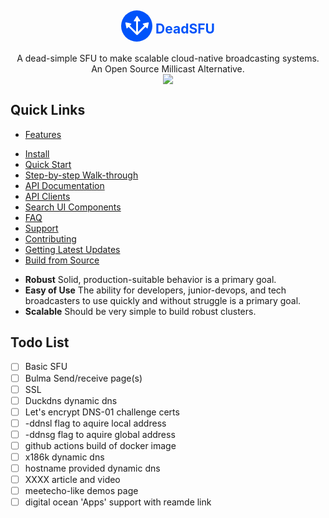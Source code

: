  
<div align="center">


 <h2 class="mt-0">
<svg id="Layer_1" xmlns="http://www.w3.org/2000/svg" xmlns:xlink="http://www.w3.org/1999/xlink" viewBox="0 0 473.654 473.654" style="vertical-align:-13;enable-background:new 0 0 473.654 473.654" width="50" height="50"><circle style="fill:#0053fa" cx="236.827" cy="236.827" r="236.827"></circle><path style="fill:#fff" d="M417.235 184.185c-1.339-1.47-3.272-2.367-5.632-2.169-.632.015-1.253.108-1.851.295-25.504 5.452-51.004 10.905-76.508 16.353-5.299 1.137-6.724 8.156-3.115 11.761 6.754 6.754 13.504 13.504 20.257 20.257-31.708 31.704-63.412 63.408-95.116 95.116.0-53.382.0-106.769.0-160.147 9.648.0 19.292.0 28.937.0 5.149.0 9.061-5.991 6.099-10.561-14.192-21.903-28.383-43.805-42.575-65.704-.12-.224-.266-.43-.411-.639-.011-.019-.022-.037-.037-.056-.011-.015-.022-.026-.034-.045-.157-.217-.314-.423-.497-.621-1.537-1.9-3.586-2.655-5.609-2.55-1.978-.049-3.968.748-5.464 2.61-.116.127-.217.266-.322.404-.064.086-.135.15-.194.239-.082.131-.168.258-.251.389-.034.056-.075.101-.105.157-14.218 21.951-28.436 43.899-42.657 65.85-2.894 4.473.939 10.519 6.021 10.519 9.682.0 19.364.0 29.045.0.0 53.308.0 106.615.0 159.923-31.513-31.513-63.027-63.027-94.536-94.536 6.885-6.885 13.773-13.773 20.661-20.657 3.571-3.571 2.079-10.583-3.134-11.697-25.549-5.46-51.098-10.92-76.646-16.376-.553-.165-1.133-.247-1.72-.266-2.315-.198-4.233.654-5.576 2.064-1.462 1.331-2.36 3.261-2.169 5.613.011.647.108 1.275.299 1.881 5.449 25.496 10.901 51 16.349 76.497 1.133 5.299 8.152 6.724 11.757 3.119 6.78-6.78 13.56-13.56 20.34-20.34 39.415 39.415 78.83 78.83 118.245 118.245 3.328 3.328 7.12 4.405 10.695 4.001 3.354.142 6.855-1.017 9.944-4.11 39.497-39.497 78.995-78.995 118.492-118.496 6.914 6.918 13.833 13.829 20.747 20.747 3.571 3.571 10.583 2.083 11.694-3.134 5.456-25.549 10.912-51.094 16.368-76.643.165-.553.251-1.137.269-1.724C419.494 187.442 418.645 185.524 417.235 184.185z"></path></svg><span style="color:#0053fa">&nbsp;DeadSFU</span></h2>
</div>

<div align="center">
A dead-simple SFU to make scalable cloud-native broadcasting systems.
<br/>
An Open Source Millicast Alternative.
<br/>
<a href="https://join.slack.com/t/deadsfu/shared_invite/zt-sv23oa10-XFFYoJHPty8BtuCmBthH_A" rel="nofollow">
<img src="https://img.shields.io/badge/slack%20community-join-d90368" data-canonical-src="https://img.shields.io/badge/slack%20community-join-d90368" style="max-width:100%;"></a>
</div>

## Quick Links

- [Features](#features)
<!-- - [Benchmarks](#benchmarks)
- [Who's using this](#whos-using-this) -->
- [Install](#install)
- [Quick Start](#quick-start)
- [Step-by-step Walk-through](#step-by-step-walk-through)
- [API Documentation](#api-documentation)
- [API Clients](#api-clients)
- [Search UI Components](#search-ui-components)
- [FAQ](#faq)
- [Support](#support)
- [Contributing](#contributing)
- [Getting Latest Updates](#getting-latest-updates)
- [Build from Source](#build-from-source)

* **Robust** Solid, production-suitable behavior is a primary goal.
* **Easy of Use** The ability for developers, junior-devops, and tech broadcasters to use quickly and without struggle is a primary goal.
* **Scalable** Should be very simple to build robust clusters.


## Todo List

- [ ] Basic SFU
- [ ] Bulma Send/receive page(s)
- [ ] SSL
- [ ] Duckdns dynamic dns
- [ ] Let's encrypt DNS-01 challenge certs
- [ ] -ddnsl flag to aquire local address
- [ ] -ddnsg flag to aquire global address
- [ ] github actions build of docker image
- [ ] x186k dynamic dns
- [ ] hostname provided dynamic dns
- [ ] XXXX article and video
- [ ] meetecho-like demos page
- [ ] digital ocean 'Apps' support with reamde link
